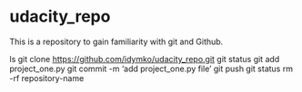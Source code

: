 # udacity_repo
This is a repository to gain familiarity with git and Github.

ls
git clone https://github.com/idymko/udacity_repo.git
git status
git add project_one.py
git commit -m ‘add project_one.py file’ 
git push 
git status
rm -rf repository-name
